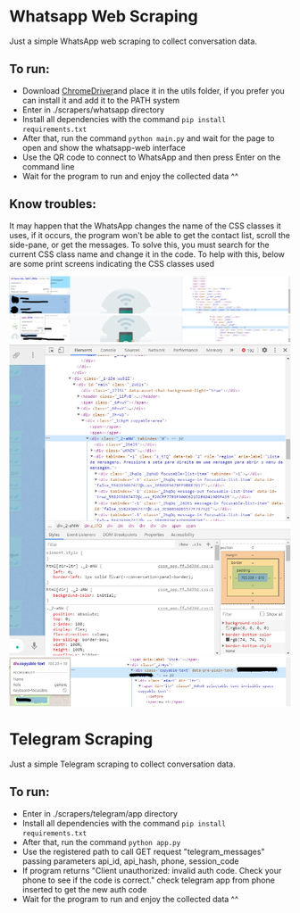 # Whatsapp Web Scraping
Just a simple WhatsApp web scraping to collect conversation data.

## To run:
 - Download [ChromeDriver](https://chromedriver.chromium.org/downloads "ChromeDriver")and place it in the utils folder, if you prefer you can install it and add it to the PATH system
 - Enter in ./scrapers/whatsapp directory
 - Install all dependencies with the command `pip install requirements.txt`
 - After that, run the command `python main.py` and wait for the page to open and show the whatsapp-web interface
 - Use the QR code to connect to WhatsApp and then press Enter on the command line
 - Wait for the program to run and enjoy the collected data ^^
 
## Know troubles:
 It may happen that the WhatsApp changes the name of the CSS classes it uses, if it occurs, the program won't be able to get the contact list, scroll the side-pane, or get the messages. To solve this, you must search for the current CSS class name and change it in the code. To help with this, below are some print screens indicating the CSS classes used

<kbd><img src="readme/image_1.png" /></kbd>
<kbd><img src="readme/image_2.png" /></kbd>
<kbd><img src="readme/image_3.png" /></kbd>
<kbd><img src="readme/image_4.png" /></kbd>


# Telegram Scraping
Just a simple Telegram scraping to collect conversation data.

## To run:
 - Enter in ./scrapers/telegram/app directory
 - Install all dependencies with the command `pip install requirements.txt`
 - After that, run the command `python app.py`
 - Use the registered path to call GET request "telegram_messages" passing parameters api_id, api_hash, phone, session_code
 - If program returns "Client unauthorized: invalid auth code. Check your phone to see if the code is correct." check telegram app from phone inserted to get the new auth code
 - Wait for the program to run and enjoy the collected data ^^